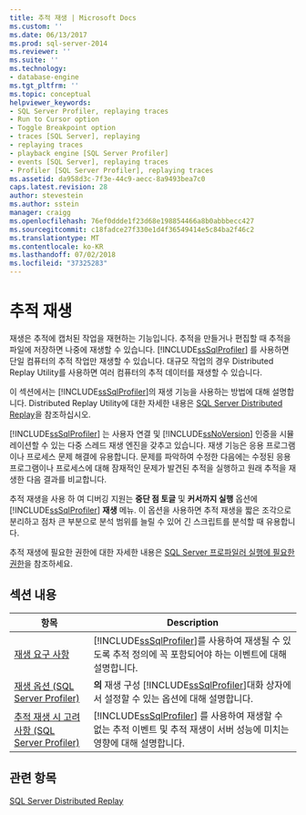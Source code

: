 ```yaml
---
title: 추적 재생 | Microsoft Docs
ms.custom: ''
ms.date: 06/13/2017
ms.prod: sql-server-2014
ms.reviewer: ''
ms.suite: ''
ms.technology:
- database-engine
ms.tgt_pltfrm: ''
ms.topic: conceptual
helpviewer_keywords:
- SQL Server Profiler, replaying traces
- Run to Cursor option
- Toggle Breakpoint option
- traces [SQL Server], replaying
- replaying traces
- playback engine [SQL Server Profiler]
- events [SQL Server], replaying traces
- Profiler [SQL Server Profiler], replaying traces
ms.assetid: da958d3c-7f3e-44c9-aecc-8a9493bea7c0
caps.latest.revision: 28
author: stevestein
ms.author: sstein
manager: craigg
ms.openlocfilehash: 76ef0ddde1f23d68e198854466a8b0abbbecc427
ms.sourcegitcommit: c18fadce27f330e1d4f36549414e5c84ba2f46c2
ms.translationtype: MT
ms.contentlocale: ko-KR
ms.lasthandoff: 07/02/2018
ms.locfileid: "37325283"
---
```

# <a name="replay-traces"></a>추적 재생
  재생은 추적에 캡처된 작업을 재현하는 기능입니다. 추적을 만들거나 편집할 때 추적을 파일에 저장하면 나중에 재생할 수 있습니다. [!INCLUDE[ssSqlProfiler](../../includes/sssqlprofiler-md.md)] 를 사용하면 단일 컴퓨터의 추적 작업만 재생할 수 있습니다. 대규모 작업의 경우 Distributed Replay Utility를 사용하면 여러 컴퓨터의 추적 데이터를 재생할 수 있습니다.  
  
 이 섹션에서는 [!INCLUDE[ssSqlProfiler](../../includes/sssqlprofiler-md.md)]의 재생 기능을 사용하는 방법에 대해 설명합니다. Distributed Replay Utility에 대한 자세한 내용은 [SQL Server Distributed Replay](../distributed-replay/sql-server-distributed-replay.md)을 참조하십시오.  
  
 [!INCLUDE[ssSqlProfiler](../../includes/sssqlprofiler-md.md)] 는 사용자 연결 및 [!INCLUDE[ssNoVersion](../../includes/ssnoversion-md.md)] 인증을 시뮬레이션할 수 있는 다중 스레드 재생 엔진을 갖추고 있습니다. 재생 기능은 응용 프로그램이나 프로세스 문제 해결에 유용합니다. 문제를 파악하여 수정한 다음에는 수정된 응용 프로그램이나 프로세스에 대해 잠재적인 문제가 발견된 추적을 실행하고 원래 추적을 재생한 다음 결과를 비교합니다.  
  
 추적 재생을 사용 하 여 디버깅 지원는 **중단 점 토글** 및 **커서까지 실행** 옵션에 [!INCLUDE[ssSqlProfiler](../../includes/sssqlprofiler-md.md)] **재생** 메뉴. 이 옵션을 사용하면 추적 재생을 짧은 조각으로 분리하고 점차 큰 부분으로 분석 범위를 늘릴 수 있어 긴 스크립트를 분석할 때 유용합니다.  
  
 추적 재생에 필요한 권한에 대한 자세한 내용은 [SQL Server 프로파일러 실행에 필요한 권한](permissions-required-to-run-sql-server-profiler.md)을 참조하세요.  
  
## <a name="in-this-section"></a>섹션 내용  
  
|항목|Description|  
|-----------|-----------------|  
|[재생 요구 사항](replay-requirements.md)|[!INCLUDE[ssSqlProfiler](../../includes/sssqlprofiler-md.md)]를 사용하여 재생될 수 있도록 추적 정의에 꼭 포함되어야 하는 이벤트에 대해 설명합니다.|  
|[재생 옵션 &#40;SQL Server Profiler&#41;](replay-options-sql-server-profiler.md)|**의** 재생 구성 [!INCLUDE[ssSqlProfiler](../../includes/sssqlprofiler-md.md)]대화 상자에서 설정할 수 있는 옵션에 대해 설명합니다.|  
|[추적 재생 시 고려 사항 &#40;SQL Server Profiler&#41;](considerations-for-replaying-traces-sql-server-profiler.md)|[!INCLUDE[ssSqlProfiler](../../includes/sssqlprofiler-md.md)] 를 사용하여 재생할 수 없는 추적 이벤트 및 추적 재생이 서버 성능에 미치는 영향에 대해 설명합니다.|  
  
## <a name="see-also"></a>관련 항목  
 [SQL Server Distributed Replay](../distributed-replay/sql-server-distributed-replay.md)  
  
  
